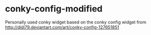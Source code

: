 # conky-config-modified
Personally used conky widget based on the conky config widget from http://didi79.deviantart.com/art/conky-config-127651851
